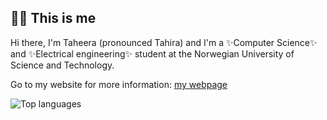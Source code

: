 ## 🙋🏽 This is me
Hi there, I'm Taheera (pronounced Tahira) and I'm a ✨Computer Science✨ and ✨Electrical engineering✨ student at the Norwegian University of Science and Technology.

Go to my website for more information: [my webpage](https://taheera.no)


![Top languages](https://github-readme-stats.vercel.app/api/top-langs/?username=taheeraahmed&hide=jupyter%20notebook&show_icons=true&theme=radical/)
